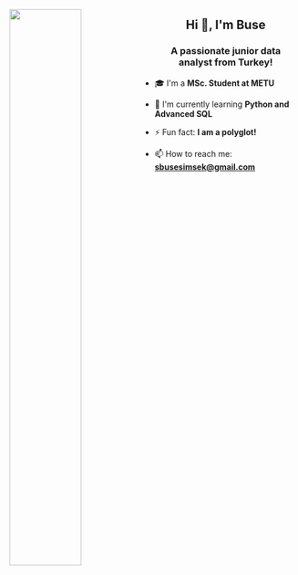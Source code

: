 <img align="left" width="50%" height="50%" src="https://i.pinimg.com/originals/e7/26/c7/e726c74ac081eed50feee1433d12c998.gif"></a>
<h2 align="center">Hi 👋, I'm Buse</h2>
<h3 align="center">A passionate junior data analyst from Turkey!</h3>

- 🎓 I'm a **MSc. Student at METU**

- 🌱 I'm currently learning **Python and Advanced SQL**

- ⚡ Fun fact: **I am a polyglot!**

- 📫 How to reach me: **sbusesimsek@gmail.com**
